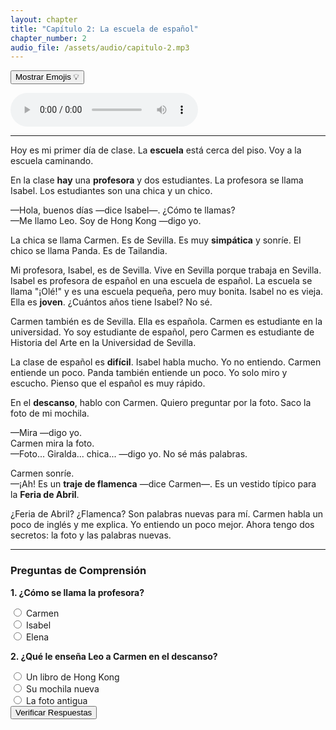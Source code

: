 ```yaml
---
layout: chapter
title: "Capítulo 2: La escuela de español"
chapter_number: 2
audio_file: /assets/audio/capitulo-2.mp3
---
```

<!-- Botón para mostrar/ocultar Emojis -->

<button id="emoji-toggle" class="emoji-toggle-button">Mostrar Emojis 💡</button>

<!-- Reproductor de Audio -->
<audio controls src="{{ page.audio_file }}">
    Tu navegador no soporta el audio.
</audio>

<hr>

<!-- Texto del Capítulo con Glosas y Emojis -->

<p>Hoy es mi primer día de <span class="emoji-word" data-emoji="🏫">clase</span>. La <strong><span class="glosa" data-definicion="school; a place to learn">escuela</span></strong> está cerca del piso. Voy a la escuela caminando.</p>

<p>En la clase <strong><span class="glosa" data-definicion="There is/There are. Used to talk about existence. It is the impersonal form of the verb 'haber' and never changes.">hay</span></strong> una <strong><span class="glosa" data-definicion="teacher (female)">profesora</span></strong> y dos estudiantes. La profesora se llama Isabel. Los estudiantes son una chica y un chico.</p>

<p>—Hola, buenos días —dice Isabel—. ¿Cómo te llamas?<br>—Me llamo Leo. Soy de Hong Kong —digo yo.</p>

<p>La chica se llama Carmen. Es de Sevilla. Es muy <strong><span class="glosa" data-definicion="nice, friendly">simpática</span></strong> y sonríe. El chico se llama Panda. Es de Tailandia.</p>

<p>Mi profesora, Isabel, es de Sevilla. Vive en Sevilla porque trabaja en Sevilla. Isabel es profesora de español en una escuela de español. La escuela se llama "¡Olé!" y es una escuela pequeña, pero muy bonita. Isabel no es vieja. Ella es <strong><span class="glosa" data-definicion="young">joven</span></strong>. ¿Cuántos años tiene Isabel? No sé.</p>

<p>Carmen también es de Sevilla. Ella es española. Carmen es estudiante en la universidad. Yo soy estudiante de español, pero Carmen es estudiante de Historia del Arte en la Universidad de Sevilla.</p>

<p>La clase de español es <strong><span class="glosa" data-definicion="difficult, not easy">difícil</span></strong>. Isabel habla mucho. Yo no entiendo. Carmen entiende un poco. Panda también entiende un poco. Yo solo miro y escucho. Pienso que el español es muy rápido.</p>

<p>En el <strong><span class="glosa" data-definicion="break time; a pause in class or work">descanso</span></strong>, hablo con Carmen. Quiero preguntar por la foto. Saco la <span class="emoji-word" data-emoji="🖼️">foto</span> de mi <span class="emoji-word" data-emoji="🎒">mochila</span>.</p>

<p>—Mira —digo yo.<br>Carmen mira la foto.<br>—Foto... Giralda... chica... —digo yo. No sé más palabras.</p>

<p>Carmen sonríe.<br>—¡Ah! Es un <strong><span class="glosa" data-definicion="flamenco dress; a traditional dress from Andalusia, Spain">traje de flamenca</span></strong> —dice Carmen—. Es un vestido típico para la <strong><span class="glosa" data-definicion="April Fair; a very famous week-long festival in Seville">Feria de Abril</span></strong>.</p>

<p>¿Feria de Abril? ¿Flamenca? Son palabras nuevas para mí. Carmen habla un poco de inglés y me explica. Yo entiendo un poco mejor. Ahora tengo dos secretos: la foto y las palabras nuevas.</p>

<hr>

<!-- Preguntas de Comprensión Lectora -->

<div class="quiz">
<h3>Preguntas de Comprensión</h3>
<form class="quiz-form">
<div class="pregunta">
<p><strong>1. ¿Cómo se llama la profesora?</strong></p>
<label><input type="radio" name="q1" value="a"> Carmen</label><br>
<label><input type="radio" name="q1" value="b" data-correcta="true"> Isabel</label><br>
<label><input type="radio" name="q1" value="c"> Elena</label><br>
</div>
<div class="pregunta">
<p><strong>2. ¿Qué le enseña Leo a Carmen en el descanso?</strong></p>
<label><input type="radio" name="q2" value="a"> Un libro de Hong Kong</label><br>
<label><input type="radio" name="q2" value="b"> Su mochila nueva</label><br>
<label><input type="radio" name="q2" value="c" data-correcta="true"> La foto antigua</label><br>
</div>
<button type="submit">Verificar Respuestas</button>
</form>
<div class="resultado-quiz"></div>
</div>
